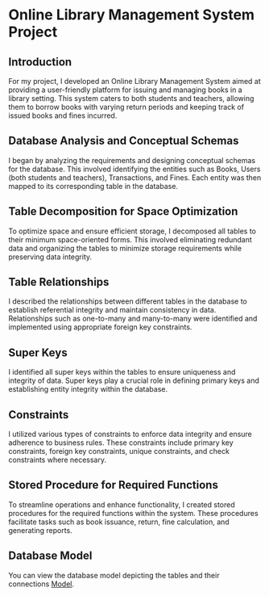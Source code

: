# Online Library Management System Project

## Introduction
For my project, I developed an Online Library Management System aimed at providing a user-friendly platform for issuing and managing books in a library setting. This system caters to both students and teachers, allowing them to borrow books with varying return periods and keeping track of issued books and fines incurred.

## Database Analysis and Conceptual Schemas
I began by analyzing the requirements and designing conceptual schemas for the database. This involved identifying the entities such as Books, Users (both students and teachers), Transactions, and Fines. Each entity was then mapped to its corresponding table in the database.

## Table Decomposition for Space Optimization
To optimize space and ensure efficient storage, I decomposed all tables to their minimum space-oriented forms. This involved eliminating redundant data and organizing the tables to minimize storage requirements while preserving data integrity.

## Table Relationships
I described the relationships between different tables in the database to establish referential integrity and maintain consistency in data. Relationships such as one-to-many and many-to-many were identified and implemented using appropriate foreign key constraints.

## Super Keys
I identified all super keys within the tables to ensure uniqueness and integrity of data. Super keys play a crucial role in defining primary keys and establishing entity integrity within the database.

## Constraints
I utilized various types of constraints to enforce data integrity and ensure adherence to business rules. These constraints include primary key constraints, foreign key constraints, unique constraints, and check constraints where necessary.

## Stored Procedure for Required Functions
To streamline operations and enhance functionality, I created stored procedures for the required functions within the system. These procedures facilitate tasks such as book issuance, return, fine calculation, and generating reports.

## Database Model
You can view the database model depicting the tables and their connections [Model](LMS.jpg).

